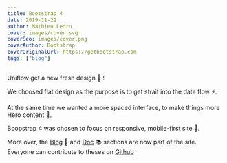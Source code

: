 ```yaml
---
title: Bootstrap 4
date: 2019-11-22
author: Mathieu Ledru
cover: images/cover.svg
coverSeo: images/cover.png
coverAuthor: Bootstrap
coverOriginalUrl: https://getbootstrap.com
tags: ["blog"]
---
```


Uniflow get a new fresh design 🎉 !

We choosed flat design as the purpose is to get strait into the data flow ⚡️.

At the same time we wanted a more spaced interface, to make things more Hero content 🦄.

Boopstrap 4 was chosen to focus on responsive, mobile-first site 📱.

More over, the [Blog](https://uniflow.io/blog) 📝 and [Doc](https://uniflow.io/docs) 📚 sections are now part of the site.
Everyone can contribute to theses on [Github](https://github.com/darkwood-fr/uniflow) 
